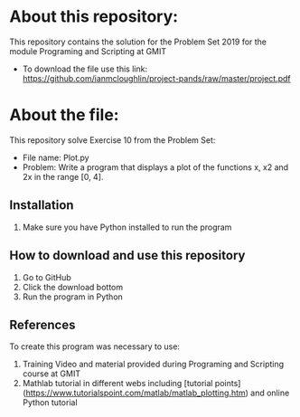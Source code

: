 # About this repository:
This repository contains the solution for the Problem Set 2019 for the module Programing and Scripting at GMIT
- To download the file use this link: https://github.com/ianmcloughlin/project-pands/raw/master/project.pdf

# About the file:
This repository solve Exercise 10 from the Problem Set:
- File name: Plot.py
- Problem: Write a program that displays a plot of the functions x, x2 and 2x in the range [0, 4].

## Installation
1. Make sure you have Python installed to run the program

## How to download and use this repository
1. Go to GitHub
2. Click the download bottom 
3. Run the program in Python 

## References
To create this program was necessary to use: 
1. Training Video and material provided during Programing and Scripting course at GMIT
2. Mathlab tutorial in different webs including [tutorial points] (https://www.tutorialspoint.com/matlab/matlab_plotting.htm) and online Python tutorial 
